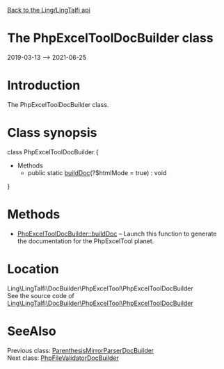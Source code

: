 [Back to the Ling/LingTalfi api](https://github.com/lingtalfi/LingTalfi/blob/master/doc/api/Ling/LingTalfi.md)



The PhpExcelToolDocBuilder class
================
2019-03-13 --> 2021-06-25






Introduction
============

The PhpExcelToolDocBuilder class.



Class synopsis
==============


class <span class="pl-k">PhpExcelToolDocBuilder</span>  {

- Methods
    - public static [buildDoc](https://github.com/lingtalfi/LingTalfi/blob/master/doc/api/Ling/LingTalfi/DocBuilder/PhpExcelTool/PhpExcelToolDocBuilder/buildDoc.md)(?$htmlMode = true) : void

}






Methods
==============

- [PhpExcelToolDocBuilder::buildDoc](https://github.com/lingtalfi/LingTalfi/blob/master/doc/api/Ling/LingTalfi/DocBuilder/PhpExcelTool/PhpExcelToolDocBuilder/buildDoc.md) &ndash; Launch this function to generate the documentation for the PhpExcelTool planet.





Location
=============
Ling\LingTalfi\DocBuilder\PhpExcelTool\PhpExcelToolDocBuilder<br>
See the source code of [Ling\LingTalfi\DocBuilder\PhpExcelTool\PhpExcelToolDocBuilder](https://github.com/lingtalfi/LingTalfi/blob/master/DocBuilder/PhpExcelTool/PhpExcelToolDocBuilder.php)



SeeAlso
==============
Previous class: [ParenthesisMirrorParserDocBuilder](https://github.com/lingtalfi/LingTalfi/blob/master/doc/api/Ling/LingTalfi/DocBuilder/ParenthesisMirrorParser/ParenthesisMirrorParserDocBuilder.md)<br>Next class: [PhpFileValidatorDocBuilder](https://github.com/lingtalfi/LingTalfi/blob/master/doc/api/Ling/LingTalfi/DocBuilder/PhpFileValidator/PhpFileValidatorDocBuilder.md)<br>
